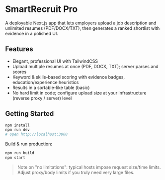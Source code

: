 # SmartRecruit Pro

A deployable Next.js app that lets employers upload a job description and unlimited resumes (PDF/DOCX/TXT), then generates a ranked shortlist with evidence in a polished UI.

## Features
- Elegant, professional UI with TailwindCSS
- Upload multiple resumes at once (PDF, DOCX, TXT); server parses and scores
- Keyword & skills-based scoring with evidence badges, education/experience heuristics
- Results in a sortable-like table (basic)
- No hard limit in code; configure upload size at your infrastructure (reverse proxy / server) level

## Getting Started
```bash
npm install
npm run dev
# open http://localhost:3000
```
Build & run production:
```bash
npm run build
npm start
```

> Note on "no limitations": typical hosts impose request size/time limits. Adjust proxy/body limits if you truly need very large files.
